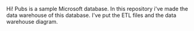 Hi! Pubs is a sample Microsoft database. In this repository i've made the data warehouse of this database. I've put the ETL files and the data warehouse diagram. 
